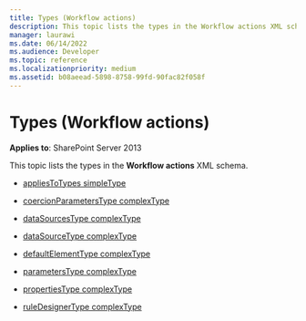 ```yaml
---
title: Types (Workflow actions)
description: This topic lists the types in the Workflow actions XML schema, which applies to Sharepoint Server 2013.
manager: laurawi
ms.date: 06/14/2022
ms.audience: Developer
ms.topic: reference
ms.localizationpriority: medium
ms.assetid: b08aeead-5898-8758-99fd-90fac82f058f
---
```


# Types (Workflow actions)

**Applies to**: SharePoint Server 2013

This topic lists the types in the **Workflow actions** XML schema.

- [appliesToTypes simpleType](appliestotypes-simpletype-action4.md)

- [coercionParametersType complexType](coercionparameterstype-complextype-action4.md)

- [dataSourcesType complexType](datasourcestype-complextype-action4.md)

- [dataSourceType complexType](datasourcetype-complextype-action4.md)

- [defaultElementType complexType](defaultelementtype-complextype-action4.md)

- [parametersType complexType](parameterstype-complextype-action4.md)

- [propertiesType complexType](propertiestype-complextype-action4.md)

- [ruleDesignerType complexType](ruledesignertype-complextype-action4.md)
